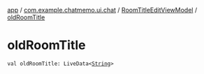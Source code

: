 [app](../../index.md) / [com.example.chatmemo.ui.chat](../index.md) / [RoomTitleEditViewModel](index.md) / [oldRoomTitle](./old-room-title.md)

# oldRoomTitle

`val oldRoomTitle: LiveData<`[`String`](https://kotlinlang.org/api/latest/jvm/stdlib/kotlin/-string/index.html)`>`